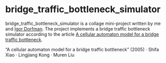 # bridge_traffic_bottleneck_simulator

bridge_traffic_bottleneck_simulator is a collage mini-project written by me and [Igor Dorfman]. The project implements a bridge traffic bottleneck simulator according to the article [A cellular automaton model for a bridge traffic bottleneck].

“A cellular automaton model for a bridge traffic bottleneck” (2005) · Shifa Xiao · Lingjiang Kong · Muren Liu


[Igor Dorfman]: <https://www.linkedin.com/in/dorfman-igor/>
[A cellular automaton model for a bridge traffic bottleneck]: <https://link.springer.com/article/10.1007/s10409-005-0030-1>